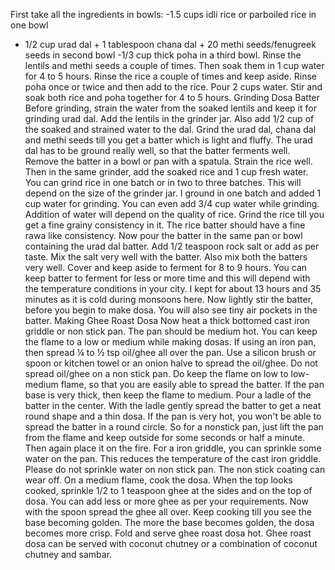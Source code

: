 First take all the ingredients in bowls:
-1.5 cups idli rice or parboiled rice in one bowl
- 1/2 cup urad dal + 1 tablespoon chana dal + 20 methi seeds/fenugreek seeds in second bowl
-1/3 cup thick poha in a third bowl.
Rinse the lentils and methi seeds a couple of times. Then soak them in 1 cup water for 4 to 5 hours.
Rinse the rice a couple of times and keep aside.
Rinse poha once or twice and then add to the rice.
Pour 2 cups water. Stir and soak both rice and poha together for 4 to 5 hours.
Grinding Dosa Batter
Before grinding, strain the water from the soaked lentils and keep it for grinding urad dal.
Add the lentils in the grinder jar. Also add 1/2 cup of the soaked and strained water to the dal.
Grind the urad dal, chana dal and methi seeds till you get a batter which is light and fluffy. The urad dal has to be ground really well, so that the batter ferments well.
Remove the batter in a bowl or pan with a spatula.
Strain the rice well. Then in the same grinder, add the soaked rice and 1 cup fresh water. You can grind rice in one batch or in two to three batches. This will depend on the size of the grinder jar. I ground in one batch and added 1 cup water for grinding. You can even add 3/4 cup water while grinding. Addition of water will depend on the quality of rice.
Grind the rice till you get a fine grainy consistency in it. The rice batter should have a fine rawa like consistency.
Now pour the batter in the same pan or bowl containing the urad dal batter.
Add 1/2 teaspoon rock salt or add as per taste.
Mix the salt very well with the batter. Also mix both the batters very well. Cover and keep aside to ferment for 8 to 9 hours. You can keep batter to ferment for less or more time and this will depend with the temperature conditions in your city.
I kept for about 13 hours and 35 minutes as it is cold during monsoons here.
Now lightly stir the batter, before you begin to make dosa. You will also see tiny air pockets in the batter.
Making Ghee Roast Dosa
Now heat a thick bottomed cast iron griddle or non stick pan. The pan should be medium hot. You can keep the flame to a low or medium while making dosas. If using an iron pan, then spread ¼ to ½ tsp oil/ghee all over the pan. Use a silicon brush or spoon or kitchen towel or an onion halve to spread the oil/ghee. Do not spread oil/ghee on a non stick pan. Do keep the flame on low to low-medium flame, so that you are easily able to spread the batter. If the pan base is very thick, then keep the flame to medium. Pour a ladle of the batter in the center.
With the ladle gently spread the batter to get a neat round shape and a thin dosa.
If the pan is very hot, you won't be able to spread the batter in a round circle. So for a nonstick pan, just lift the pan from the flame and keep outside for some seconds or half a minute. Then again place it on the fire. For a iron griddle, you can sprinkle some water on the pan. This reduces the temperature of the cast iron griddle. Please do not sprinkle water on non stick pan. The non stick coating can wear off.
On a medium flame, cook the dosa.
When the top looks cooked, sprinkle 1/2 to 1 teaspoon ghee at the sides and on the top of dosa. You can add less or more ghee as per your requirements.
Now with the spoon spread the ghee all over.
Keep cooking till you see the base becoming golden.
The more the base becomes golden, the dosa becomes more crisp.
Fold and serve ghee roast dosa hot.
Ghee roast dosa can be served with coconut chutney or a combination of coconut chutney and sambar.